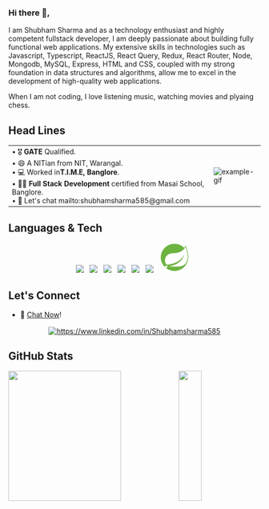 ### Hi there :wave:, 

I am Shubham Sharma and as a technology enthusiast and highly competent fullstack developer, I am deeply passionate about building fully functional web applications. My extensive skills in technologies such as Javascript, Typescript, ReactJS, React Query, Redux, React Router, Node, Mongodb, MySQL, Express, HTML and CSS, coupled with my strong foundation in data structures and algorithms, allow me to excel in the development of high-quality web applications.


When I am not coding, I love listening music, watching movies and plyaing chess.


## Head Lines
<table>
  <tr>
    <td>
• 🎖️ <b>GATE</b> Qualified. <br>
• 😄 A NITian from NIT, Warangal. <br>
• 💻 Worked in<b>T.I.M.E, Banglore</b>. <br>
• 🏳️‍🌈 <b>Full Stack Development</b> certified from Masai School, Banglore. <br>
• 💬 Let's chat mailto:shubhamsharma585@gmail.com
    </td>
       <td>
 <img src="https://media.tenor.com/ZoZqWaSnN5UAAAAi/diwali-sparkles-stars.gif" alt="example-gif" width="300" height="200">
      
   
  </tr>
 </table>
 
 
 
 

## Languages & Tech

<p align='center'>
    <img height="60" src="https://upload.wikimedia.org/wikipedia/commons/3/3b/Javascript_Logo.png">&nbsp;&nbsp;
    <img height="60" src="https://cdn.iconscout.com/icon/free/png-256/typescript-3629713-3030764.png">&nbsp;&nbsp;
    <img height="60" src="https://cdn4.iconfinder.com/data/icons/logos-3/600/React.js_logo-512.png">&nbsp;&nbsp; 
    <img height="60" src="https://miro.medium.com/max/2800/0*U2DmhXYumRyXH6X1.png">&nbsp;&nbsp;
    <img height="60" src="https://icon-library.com/images/node-js-icon/node-js-icon-8.jpg">&nbsp;&nbsp;
    <img height="60" src="https://w7.pngwing.com/pngs/925/447/png-transparent-express-js-node-js-javascript-mongodb-node-js-text-trademark-logo.png">&nbsp;&nbsp;
    <img height="60" src="https://raw.githubusercontent.com/github/explore/80688e429a7d4ef2fca1e82350fe8e3517d3494d/topics/spring-boot/spring-boot.png">&nbsp;&nbsp;
</p>

## Let's Connect
- 💬 [Chat Now](mailto:shubhamsharma585@gmail.com)!
<p align='center'>
   <a href="www.linkedin.com/in/shubhamsharma585" target="blank">
  <img align="center" src="https://raw.githubusercontent.com/rahuldkjain/github-profile-readme-generator/master/src/images/icons/Social/linked-in-alt.svg" alt="https://www.linkedin.com/in/Shubhamsharma585" height="30" width="40" /></a>
</p>


## GitHub Stats
<div>
  <img src="https://github-readme-stats.vercel.app/api?username=shubhamsharma585&show_icons=true&theme=radical" height="260px" width="66.75%"/> 
  <img src="https://github-readme-stats.vercel.app/api/top-langs/?username=shubhamsharma585&theme=tokyonight" height="260px" width="30.25%"/>
</div>
<!--
**soumitha18/soumitha18** is a ✨ _special_ ✨ repository because its `README.md` (this file) appears on your GitHub profile.

Here are some ideas to get you started:

- 🔭 I’m currently working on ...
- 🌱 I’m currently learning ...
- 👯 I’m looking to collaborate on ...
- 🤔 I’m looking for help with ...
- 💬 Ask me about ...
- 📫 How to reach me: ...
- 😄 Pronouns: ...
- ⚡ Fun fact: ...
-->
